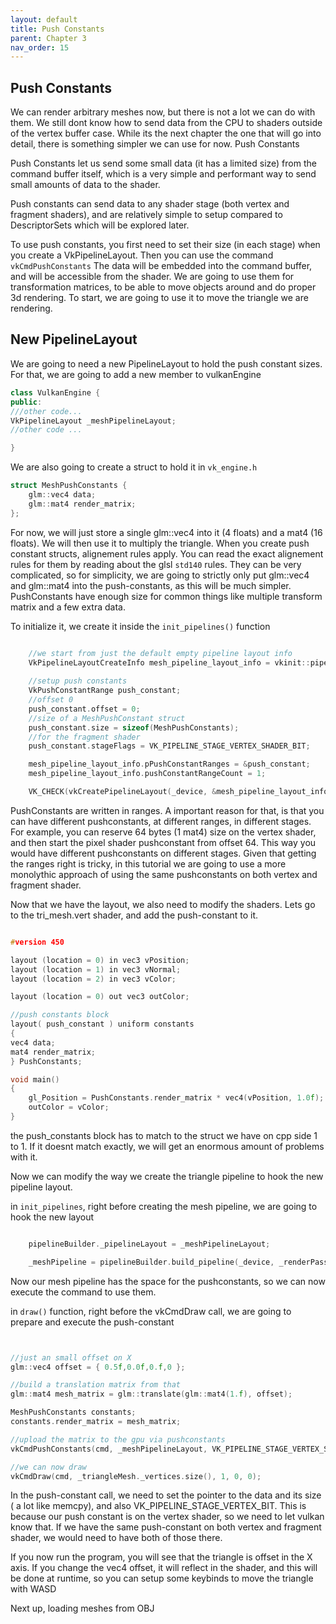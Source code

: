 ```yaml
---
layout: default
title: Push Constants
parent: Chapter 3
nav_order: 15
---
```



## Push Constants
We can render arbitrary meshes now, but there is not a lot we can do with them. We still dont know how to send data from the CPU to shaders outside of the vertex buffer case.
While its the next chapter the one that will go into detail, there is something simpler we can use for now. Push Constants

Push Constants let us send some small data (it has a limited size) from the command buffer itself, which is a very simple and performant way to send small amounts of data to the shader.

Push constants can send data to any shader stage (both vertex and fragment shaders), and are relatively simple to setup compared to DescriptorSets which will be explored later.

To use push constants, you first need to set their size (in each stage) when you create a VkPipelineLayout. Then you can use the command `vkCmdPushConstants` The data will be embedded into the command buffer, and will be accessible from the shader.
We are going to use them for transformation matrices, to be able to move objects around and do proper 3d rendering. To start, we are going to use it to move the triangle we are rendering.

## New PipelineLayout
We are going to need a new PipelineLayout to hold the push constant sizes. For that, we are going to add a new member to vulkanEngine
```cpp
class VulkanEngine {
public:
///other code...
VkPipelineLayout _meshPipelineLayout;
//other code ...

}
```

We are also going to create a struct to hold it in `vk_engine.h`

```cpp
struct MeshPushConstants {
    glm::vec4 data;
    glm::mat4 render_matrix;
};
```

For now, we will just store a single glm::vec4 into it (4 floats) and a mat4 (16 floats). We will then use it to multiply the triangle.
When you create push constant structs, alignement rules apply. You can read the exact alignement rules for them by reading about the glsl `std140` rules. They can be very complicated, so for simplicity, we are going to strictly only put glm::vec4 and glm::mat4 into the push-constants, as this will be much simpler. PushConstants have enough size for common things like multiple transform matrix and a few extra data.


To initialize it, we create it inside the `init_pipelines()` function

```cpp

    //we start from just the default empty pipeline layout info
    VkPipelineLayoutCreateInfo mesh_pipeline_layout_info = vkinit::pipeline_layout_create_info();
    
	//setup push constants
    VkPushConstantRange push_constant;
    //offset 0
    push_constant.offset = 0;
    //size of a MeshPushConstant struct
    push_constant.size = sizeof(MeshPushConstants);
    //for the fragment shader
    push_constant.stageFlags = VK_PIPELINE_STAGE_VERTEX_SHADER_BIT;

	mesh_pipeline_layout_info.pPushConstantRanges = &push_constant;
	mesh_pipeline_layout_info.pushConstantRangeCount = 1;

    VK_CHECK(vkCreatePipelineLayout(_device, &mesh_pipeline_layout_info, nullptr, &_meshPipelineLayout));

```

PushConstants are written in ranges. A important reason for that, is that you can have different pushconstants, at different ranges, in different stages.
For example, you can reserve 64 bytes (1 mat4) size on the vertex shader, and then start the pixel shader pushconstant from offset 64. This way you would have different pushconstants on different stages.
Given that getting the ranges right is tricky, in this tutorial we are going to use a more monolythic approach of using the same pushconstants on both vertex and fragment shader. 

Now that we have the layout, we also need to modify the shaders. Lets go to the tri_mesh.vert shader, and add the push-constant to it.

```cpp

#version 450

layout (location = 0) in vec3 vPosition;
layout (location = 1) in vec3 vNormal;
layout (location = 2) in vec3 vColor;

layout (location = 0) out vec3 outColor;

//push constants block
layout( push_constant ) uniform constants
{
vec4 data;
mat4 render_matrix;
} PushConstants;

void main() 
{	
	gl_Position = PushConstants.render_matrix * vec4(vPosition, 1.0f);
	outColor = vColor;
}
```

the push_constants block has to match to the struct we have on cpp side 1 to 1. If it doesnt match exactly, we will get an enormous amount of problems with it.

Now we can modify the way we create the triangle pipeline to hook the new pipeline layout.


in `init_pipelines`, right before creating the mesh pipeline, we are going to hook the new layout


```cpp

    pipelineBuilder._pipelineLayout = _meshPipelineLayout;

    _meshPipeline = pipelineBuilder.build_pipeline(_device, _renderPass);
```

Now our mesh pipeline has the space for the pushconstants, so we can now execute the command to use them.

in `draw()` function, right before the vkCmdDraw call, we are going to prepare and execute the push-constant

```cpp


//just an small offset on X
glm::vec4 offset = { 0.5f,0.0f,0.f,0 };

//build a translation matrix from that
glm::mat4 mesh_matrix = glm::translate(glm::mat4(1.f), offset);

MeshPushConstants constants;
constants.render_matrix = mesh_matrix;

//upload the matrix to the gpu via pushconstants
vkCmdPushConstants(cmd, _meshPipelineLayout, VK_PIPELINE_STAGE_VERTEX_SHADER_BIT, 0, sizeof(MeshPushConstants), &constants);

//we can now draw
vkCmdDraw(cmd, _triangleMesh._vertices.size(), 1, 0, 0);

```

In the push-constant call, we need to set the pointer to the data and its size ( a lot like memcpy), and also VK_PIPELINE_STAGE_VERTEX_BIT. This is because our push constant is on the vertex shader, so we need to let vulkan know that. If we have the same push-constant on both vertex and fragment shader, we would need to have both of those there.

If you now run the program, you will see that the triangle is offset in the X axis. If you change the vec4 offset, it will reflect in the shader, and this will be done at runtime, so you can setup some keybinds to move the triangle with WASD



Next up, loading meshes from OBJ


